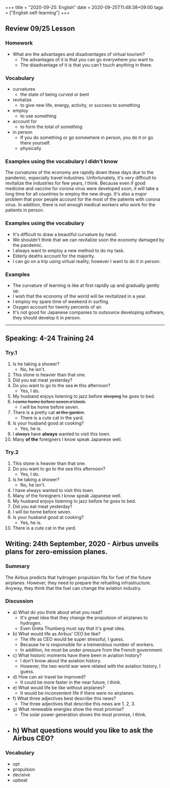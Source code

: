 +++
title =  "2020-09-25: English"
date = 2020-09-25T11:48:38+09:00
tags = ["English self-learning"]
+++

## Review 09/25 Lesson

### Homework

* What are the advantages and disadvantages of virtual tourism?
    - The advantages of it is that you can go everywhere you want to.
    - The disadvantage of it is that you can't touch anything in there.

### Vocabulary

* curvatures
    - the state of being curved or bent
* revitalize
    - to give new life, energy, activity, or success to something
* employ
    - to use something
* account for
    - to form the total of something
* in person
    - If you do something or go somewhere in person, you do it or go there yourself.
    - physically

### Examples using the vocabulary I didn't know

The curvatures of the economy are rapidly down these days due to the pandemic, especially travel industries.
Unfortunately, it's very difficult to revitalize the industries for few years, I think.
Because even if good medicine and vaccine for corona virus were developed soon,
it will take a long time for all countries to employ the new drugs.
It's also a major problem that poor people account for the most of the patients with corona virus.
In addition, there is not enough medical workers who work for the patients in person.

### Examples using the vocabulary

* It's difficult to draw a beautiful curvature by hand.
* We shouldn't think that we can revitalize soon the economy damaged by the pandemic.
* I always want to employ a new method to do my task.
* Elderly deaths account for the majority.
* I can go on a trip using virtual reality, however I want to do it in person.

### Examples

* The curvature of learning is like at first rapidly up and gradually gently up.
* I wish that the economy of the world will be revitalized in a year.
* I employ my spare time of weekend in surfing.
* Oxygen account for twenty percents of air.
* It's not good for Japanese companies to outsource developing software,
    they should develop it in person.

- - -

## Speaking: 4-24 Training 24

### Try.1

1. Is he taking a shower?
    - No, he isn't.
2. This stone is heavier than that one.
3. Did you eat meat yesterday?
4. Do you want to go to the sea ~~in~~ this afternoon?
    - Yes, I do.
5. My husband enjoys listening to jazz before ~~sleeping~~ he goes to bed.
6. ~~I come home before seven o'clock.~~
    - I will be home before seven.
7. There is a pretty cat ~~at the garden~~.
    - There is a cute cat in the yard.
8. Is your husband good at cooking?
    - Yes, he is.
9. I ~~always~~ have **always** wanted to visit this town.
10. Many **of the** foreigners I know speak Japanese well.

### Try.2

1. This stone is heavier than that one.
2. Do you want to go to the sea this afternoon?
    - Yes, I do.
3. Is he taking a shower?
    - No, he isn't.
4. I have always wanted to visit this town.
5. Many of the foreigners I know speak Japanese well.
6. My husband enjoys listening to jazz before he goes to bed.
7. Did you eat meat yesterday?
8. I will be home before seven.
9. Is your husband good at cooking?
    - Yes, he is.
10. There is a cute cat in the yard.

## Writing: 24th September, 2020 - Airbus unveils plans for zero-emission planes.

### Summary

The Airbus predicts that hydrogen propulsion fits for fuel of the future airplanes.
However, they need to prepare the refuelling infrastructure.
Anyway, they think that the fuel can change the aviation industry.

### Discussion

* a) What do you think about what you read?
    - It's great idea that they change the propulsion of airplanes to hydrogen.
    - Even Greta Thunberg must say that it's great idea.
* b) What would life as Airbus' CEO be like?
    - The life as CEO would be super stressful, I guess.
    - Because he is responsible for a tremendous number of workers.
    - In addition, he must be under pressure from the French government.
* c) What historic moments have there been in aviation history?
    - I don't know about the aviation history.
    - However, the two world war were related with the aviation history, I guess.
* d) How can air travel be improved?
    - It could be more faster in the near future, I think.
* e) What would life be like without airplanes?
    - It would be inconvenient life if there were no airplanes.
* f) What three adjectives best describe this news?
    - The three adjectives that describe this news are 1, 2, 3.
* g) What renewable energies show the most promise?
    - The solar power generation shows the most promise, I think.
* h) What questions would you like to ask the Airbus CEO?
    -

### Vocabulary

* opt
* propulsion
* decisive
* upbeat
